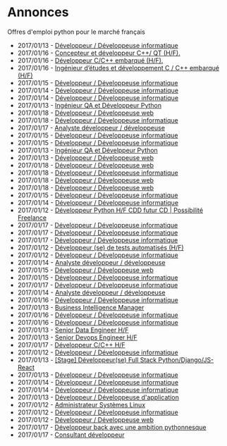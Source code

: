 # Annonces

Offres d'emploi python pour le marché français

* 2017/01/13 - [Développeur / Développeuse informatique](http://www.pyjobs.fr/jobs/details/4597/developpeur-developpeuse-informatique "Développeur / Développeuse informatique")
* 2017/01/16 - [Concepteur et développeur C++/ QT (H/F).](http://www.pyjobs.fr/jobs/details/4622/concepteur-et-developpeur-c-qt-h-f "Concepteur et développeur C++/ QT (H/F).")
* 2017/01/16 - [Développeur C/C++ embarqué (H/F).](http://www.pyjobs.fr/jobs/details/4623/developpeur-c-c-embarque-h-f "Développeur C/C++ embarqué (H/F).")
* 2017/01/16 - [Ingénieur d’études et développement C / C++ embarqué (H/F)](http://www.pyjobs.fr/jobs/details/4621/ingenieur-detudes-et-developpement-c-c-embarque-h-f "Ingénieur d’études et développement C / C++ embarqué (H/F)")
* 2017/01/15 - [Développeur / Développeuse informatique](http://www.pyjobs.fr/jobs/details/4617/developpeur-developpeuse-informatique "Développeur / Développeuse informatique")
* 2017/01/14 - [Développeur / Développeuse informatique](http://www.pyjobs.fr/jobs/details/4609/developpeur-developpeuse-informatique "Développeur / Développeuse informatique")
* 2017/01/14 - [Développeur / Développeuse informatique](http://www.pyjobs.fr/jobs/details/4611/developpeur-developpeuse-informatique "Développeur / Développeuse informatique")
* 2017/01/13 - [Ingénieur QA et Développeur Python](http://www.pyjobs.fr/jobs/details/4603/ingenieur-qa-et-developpeur-python "Ingénieur QA et Développeur Python")
* 2017/01/18 - [Développeur / Développeuse web](http://www.pyjobs.fr/jobs/details/4640/developpeur-developpeuse-web "Développeur / Développeuse web")
* 2017/01/18 - [Développeur / Développeuse informatique](http://www.pyjobs.fr/jobs/details/4639/developpeur-developpeuse-informatique "Développeur / Développeuse informatique")
* 2017/01/17 - [Analyste développeur / développeuse](http://www.pyjobs.fr/jobs/details/4628/analyste-developpeur-developpeuse "Analyste développeur / développeuse")
* 2017/01/15 - [Développeur / Développeuse informatique](http://www.pyjobs.fr/jobs/details/4616/developpeur-developpeuse-informatique "Développeur / Développeuse informatique")
* 2017/01/15 - [Développeur / Développeuse informatique](http://www.pyjobs.fr/jobs/details/4615/developpeur-developpeuse-informatique "Développeur / Développeuse informatique")
* 2017/01/13 - [Ingénieur QA et Dévelppeur Python](http://www.pyjobs.fr/jobs/details/4602/ingenieur-qa-et-develppeur-python "Ingénieur QA et Dévelppeur Python")
* 2017/01/13 - [Développeur / Développeuse web](http://www.pyjobs.fr/jobs/details/4595/developpeur-developpeuse-web "Développeur / Développeuse web")
* 2017/01/18 - [Développeur / Développeuse web](http://www.pyjobs.fr/jobs/details/4636/developpeur-developpeuse-web "Développeur / Développeuse web")
* 2017/01/18 - [Développeur / Développeuse informatique](http://www.pyjobs.fr/jobs/details/4638/developpeur-developpeuse-informatique "Développeur / Développeuse informatique")
* 2017/01/18 - [Développeur / Développeuse web](http://www.pyjobs.fr/jobs/details/4637/developpeur-developpeuse-web "Développeur / Développeuse web")
* 2017/01/18 - [Développeur / Développeuse web](http://www.pyjobs.fr/jobs/details/4635/developpeur-developpeuse-web "Développeur / Développeuse web")
* 2017/01/15 - [Développeur / Développeuse informatique](http://www.pyjobs.fr/jobs/details/4614/developpeur-developpeuse-informatique "Développeur / Développeuse informatique")
* 2017/01/14 - [Développeur / Développeuse informatique](http://www.pyjobs.fr/jobs/details/4608/developpeur-developpeuse-informatique "Développeur / Développeuse informatique")
* 2017/01/12 - [Développeur Python H/F CDD futur CD | Possibilité Freelance](http://www.pyjobs.fr/jobs/details/4584/developpeur-python-h-f-cdd-futur-cd-possibilite-freelance "Développeur Python H/F CDD futur CD | Possibilité Freelance")
* 2017/01/17 - [Développeur / Développeuse informatique](http://www.pyjobs.fr/jobs/details/4626/developpeur-developpeuse-informatique "Développeur / Développeuse informatique")
* 2017/01/17 - [Développeur / Développeuse informatique](http://www.pyjobs.fr/jobs/details/4625/developpeur-developpeuse-informatique "Développeur / Développeuse informatique")
* 2017/01/17 - [Développeur / Développeuse informatique](http://www.pyjobs.fr/jobs/details/4627/developpeur-developpeuse-informatique "Développeur / Développeuse informatique")
* 2017/01/12 - [Développeur (se) de tests automatisés (H/F)](http://www.pyjobs.fr/jobs/details/4586/developpeur-se-de-tests-automatises-h-f "Développeur (se) de tests automatisés (H/F)")
* 2017/01/12 - [Développeur / Développeuse informatique](http://www.pyjobs.fr/jobs/details/4585/developpeur-developpeuse-informatique "Développeur / Développeuse informatique")
* 2017/01/14 - [Analyste développeur / développeuse](http://www.pyjobs.fr/jobs/details/4607/analyste-developpeur-developpeuse "Analyste développeur / développeuse")
* 2017/01/15 - [Développeur / Développeuse web](http://www.pyjobs.fr/jobs/details/4612/developpeur-developpeuse-web "Développeur / Développeuse web")
* 2017/01/15 - [Développeur / Développeuse informatique](http://www.pyjobs.fr/jobs/details/4613/developpeur-developpeuse-informatique "Développeur / Développeuse informatique")
* 2017/01/17 - [Développeur / Développeuse informatique](http://www.pyjobs.fr/jobs/details/4624/developpeur-developpeuse-informatique "Développeur / Développeuse informatique")
* 2017/01/14 - [Analyste développeur / développeuse](http://www.pyjobs.fr/jobs/details/4606/analyste-developpeur-developpeuse "Analyste développeur / développeuse")
* 2017/01/16 - [Développeur / Développeuse informatique](http://www.pyjobs.fr/jobs/details/4620/developpeur-developpeuse-informatique "Développeur / Développeuse informatique")
* 2017/01/13 - [Business Intelligence Manager](http://www.pyjobs.fr/jobs/details/4594/business-intelligence-manager "Business Intelligence Manager")
* 2017/01/16 - [Développeur / Développeuse informatique](http://www.pyjobs.fr/jobs/details/4619/developpeur-developpeuse-informatique "Développeur / Développeuse informatique")
* 2017/01/16 - [Développeur / Développeuse informatique](http://www.pyjobs.fr/jobs/details/4618/developpeur-developpeuse-informatique "Développeur / Développeuse informatique")
* 2017/01/13 - [Senior Data Engineer H/F](http://www.pyjobs.fr/jobs/details/4593/senior-data-engineer-h-f "Senior Data Engineer H/F")
* 2017/01/13 - [Senior Devops Engineer H/F](http://www.pyjobs.fr/jobs/details/4592/senior-devops-engineer-h-f "Senior Devops Engineer H/F")
* 2017/01/17 - [Développeur C/C++ H/F](http://www.pyjobs.fr/jobs/details/4634/developpeur-c-c-h-f "Développeur C/C++ H/F")
* 2017/01/12 - [Développeur / Développeuse informatique](http://www.pyjobs.fr/jobs/details/4591/developpeur-developpeuse-informatique "Développeur / Développeuse informatique")
* 2017/01/13 - [[Stage] Développeur(se) Full Stack Python/Django/JS-React](http://www.pyjobs.fr/jobs/details/4600/stage-developpeur-se-full-stack-python-django-js-react "[Stage] Développeur(se) Full Stack Python/Django/JS-React")
* 2017/01/13 - [Développeur / Développeuse informatique](http://www.pyjobs.fr/jobs/details/4601/developpeur-developpeuse-informatique "Développeur / Développeuse informatique")
* 2017/01/14 - [Développeur / Développeuse informatique](http://www.pyjobs.fr/jobs/details/4605/developpeur-developpeuse-informatique "Développeur / Développeuse informatique")
* 2017/01/14 - [Développeur / Développeuse informatique](http://www.pyjobs.fr/jobs/details/4604/developpeur-developpeuse-informatique "Développeur / Développeuse informatique")
* 2017/01/13 - [Développeur / Développeuse d'application](http://www.pyjobs.fr/jobs/details/4599/developpeur-developpeuse-dapplication "Développeur / Développeuse d'application")
* 2017/01/12 - [Administrateur Systèmes Linux](http://www.pyjobs.fr/jobs/details/4587/administrateur-systemes-linux "Administrateur Systèmes Linux")
* 2017/01/12 - [Développeur / Développeuse informatique](http://www.pyjobs.fr/jobs/details/4589/developpeur-developpeuse-informatique "Développeur / Développeuse informatique")
* 2017/01/12 - [Développeur / Développeuse web](http://www.pyjobs.fr/jobs/details/4590/developpeur-developpeuse-web "Développeur / Développeuse web")
* 2017/01/17 - [Développeur back avec une ambition pythonnesque](http://www.pyjobs.fr/jobs/details/4633/developpeur-back-avec-une-ambition-pythonnesque "Développeur back avec une ambition pythonnesque")
* 2017/01/17 - [Consultant développeur](http://www.pyjobs.fr/jobs/details/4632/consultant-developpeur "Consultant développeur")

